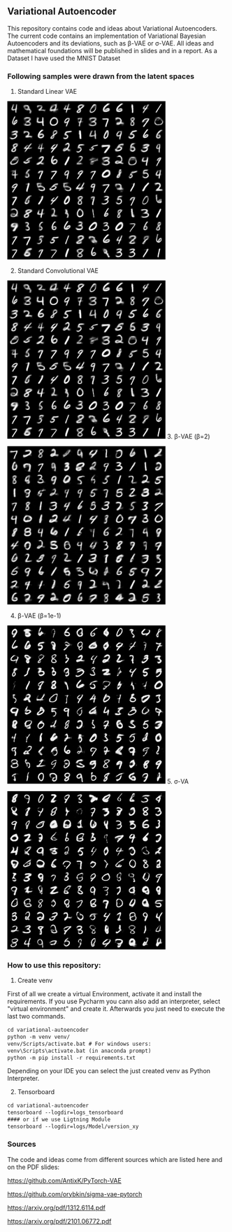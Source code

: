 ## Variational Autoencoder
This repository contains code and ideas about Variational Autoencoders. 
The current code contains an implementation of Variational Bayesian Autoencoders and its deviations, such as  β-VAE or σ-VAE. All ideas and mathematical foundations will be published in slides and in a report.
As a Dataset I have used the MNIST Dataset 

### Following samples were drawn from the latent spaces
1. Standard Linear VAE

![](plots/linear_vae_sampled.png)

2. Standard Convolutional VAE

![](plots/standard_conv_vae_sampled.png)
3. β-VAE (β=2)

![](plots/beta_2_vae_sampled.png)

4. β-VAE (β=1e-1)

![](plots/beta_1e-1_vae_sampled.png)
5. σ-VA

![](plots/sigma_vae_sampled.png)



### How to use this repository:
1. Create venv

First of all we create a virtual Environment, activate it and install the requirements. If you use Pycharm you cann also add an interpreter, select "virtual environment" and create it. Afterwards you just need to execute the last two commands.
```
cd variational-autoencoder
python -m venv venv/ 
venv/Scripts/activate.bat # For windows users: venv\Scripts\activate.bat (in anaconda prompt)
python -m pip install -r requirements.txt
```
Depending on your IDE you can select the just created venv as Python Interpreter.

2. Tensorboard
```
cd variational-autoencoder
tensorboard --logdir=logs_tensorboard
#### or if we use Ligtning Module
tensorboard --logdir=logs/Model/version_xy  
```

### Sources
The code and ideas come from different sources which are listed here and on the PDF slides:

https://github.com/AntixK/PyTorch-VAE

https://github.com/orybkin/sigma-vae-pytorch

https://arxiv.org/pdf/1312.6114.pdf

https://arxiv.org/pdf/2101.06772.pdf